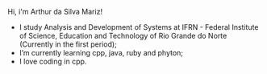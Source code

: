 Hi, i'm Arthur da Silva Mariz!

- I study Analysis and Development of Systems at IFRN - Federal Institute of Science, Education and Technology of Rio Grande do Norte (Currently in the first period);
- I’m currently learning cpp, java, ruby and phyton;
- I love coding in cpp.
